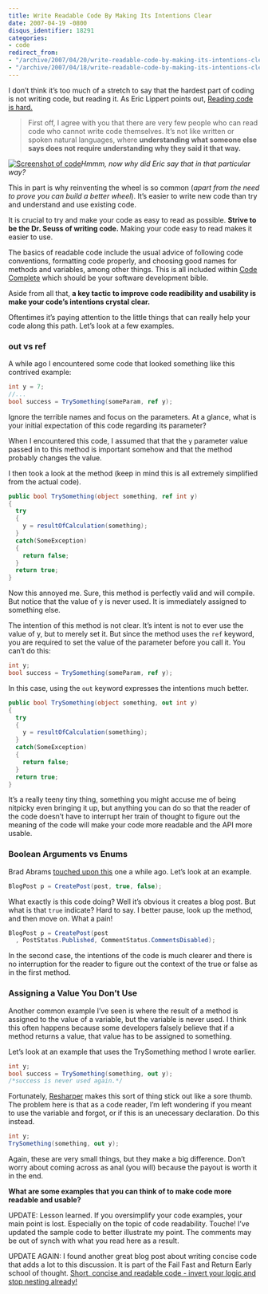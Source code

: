 ```yaml
---
title: Write Readable Code By Making Its Intentions Clear
date: 2007-04-19 -0800
disqus_identifier: 18291
categories:
- code
redirect_from:
- "/archive/2007/04/20/write-readable-code-by-making-its-intentions-clear.aspx"
- "/archive/2007/04/18/write-readable-code-by-making-its-intentions-clear.aspx/"
---
```


I don’t think it’s too much of a stretch to say that the hardest part of
coding is not writing code, but reading it. As Eric Lippert points out,
[Reading code is hard.](http://blogs.msdn.com/ericlippert/archive/2004/06/14/155316.aspx "Eric Lippert writes on Reading Code Is Hard")

> First off, I agree with you that there are very few people who can
> read code who cannot write code themselves. It’s not like written or
> spoken natural languages, where **understanding what someone else says
> does not require understanding why they said it that way.**

[![Screenshot of
code](https://haacked.com/images/haacked_com/WindowsLiveWriter/APIDesignMakeYourIntentionsClear_AF1C/324180_numbers_and_letters_my_mac_pu%5B1%5D.jpg)](https://haacked.com/images/haacked_com/WindowsLiveWriter/APIDesignMakeYourIntentionsClear_AF1C/324180_numbers_and_letters_my_mac_pu.jpg "Code")*Hmmm,
now why did Eric say that in that particular way?*

This in part is why reinventing the wheel is so common (*apart from the
need to prove you can build a better wheel*). It’s easier to write new
code than try and understand and use existing code.

It is crucial to try and make your code as easy to read as possible.
**Strive to be the Dr. Seuss of writing code.** Making your code easy to
read makes it easier to use.

The basics of readable code include the usual advice of following code
conventions, formatting code properly, and choosing good names for
methods and variables, among other things. This is all included within
[Code
Complete](http://www.amazon.com/Code-Complete-Second-Steve-McConnell/dp/0735619670/ref=pd_bbs_sr_1/104-5216050-0709506?ie=UTF8&s=books&qid=1177055583&sr=1-1 "Code Complete")
which should be your software development bible.

Aside from all that, **a key tactic to improve code readibility and
usability is make your code’s intentions crystal clear.**

Oftentimes it’s paying attention to the little things that can really
help your code along this path. Let’s look at a few examples.

### out vs ref

A while ago I encountered some code that looked something like this
contrived example:

```csharp
int y = 7;
//...
bool success = TrySomething(someParam, ref y);
```

Ignore the terrible names and focus on the parameters. At a glance, what
is your initial expectation of this code regarding its parameter?

When I encountered this code, I assumed that that the `y` parameter
value passed in to this method is important somehow and that the method
probably changes the value.

I then took a look at the method (keep in mind this is all extremely
simplified from the actual code).

```csharp
public bool TrySomething(object something, ref int y)
{
  try
  {
    y = resultOfCalculation(something);
  }
  catch(SomeException)
  {
    return false;
  }
  return true;
}
```

Now this annoyed me. Sure, this method is perfectly valid and will
compile. But notice that the value of y is never used. It is immediately
assigned to something else.

The intention of this method is not clear. It’s intent is not to ever
use the value of y, but to merely set it. But since the method uses the
`ref` keyword, you are required to set the value of the parameter before
you call it. You can’t do this:

```csharp
int y;
bool success = TrySomething(someParam, ref y);
```

In this case, using the `out` keyword expresses the intentions much
better.

```csharp
public bool TrySomething(object something, out int y)
{
  try
  {
    y = resultOfCalculation(something);
  }
  catch(SomeException)
  {
    return false;
  }
  return true;
}
```

It’s a really teeny tiny thing, something you might accuse me of being
nitpicky even bringing it up, but anything you can do so that the reader
of the code doesn’t have to interrupt her train of thought to figure out
the meaning of the code will make your code more readable and the API
more usable.

### Boolean Arguments vs Enums

Brad Abrams [touched upon
this](http://blogs.msdn.com/brada/archive/2004/01/12/57922.aspx "Enums vs Boolean Arguments")
one a while ago. Let’s look at an example.

```csharp
BlogPost p = CreatePost(post, true, false);
```

What exactly is this code doing? Well it’s obvious it creates a blog
post. But what is that `true` indicate? Hard to say. I better pause,
look up the method, and then move on. What a pain!

```csharp
BlogPost p = CreatePost(post
  , PostStatus.Published, CommentStatus.CommentsDisabled);
```

In the second case, the intentions of the code is much clearer and there
is no interruption for the reader to figure out the context of the true
or false as in the first method.

### Assigning a Value You Don’t Use

Another common example I’ve seen is where the result of a method is
assigned to the value of a variable, but the variable is never used. I
think this often happens because some developers falsely believe that if
a method returns a value, that value has to be assigned to something.

Let’s look at an example that uses the TrySomething method I wrote
earlier.

```csharp
int y;
bool success = TrySomething(something, out y);
/*success is never used again.*/
```

Fortunately,
[Resharper](http://www.jetbrains.com/resharper/ "Resharper") makes this
sort of thing stick out like a sore thumb. The problem here is that as a
code reader, I’m left wondering if you meant to use the variable and
forgot, or if this is an unecessary declaration. Do this instead.

```csharp
int y;
TrySomething(something, out y);
```

Again, these are very small things, but they make a big difference.
Don’t worry about coming across as anal (you will) because the payout is
worth it in the end.

**What are some examples that you can think of to make code more
readable and usable?**

UPDATE: Lesson learned. If you oversimplify your code examples, your
main point is lost. Especially on the topic of code readability. Touche!
I’ve updated the sample code to better illustrate my point. The comments
may be out of synch with what you read here as a result.

UPDATE AGAIN: I found another great blog post about writing concise code
that adds a lot to this discussion. It is part of the Fail Fast and
Return Early school of thought. [Short, concise and readable code -
invert your logic and stop nesting
already!](http://javathink.blogspot.com/2006/10/short-concise-and-readable-code-invert.html "Concise Code")

